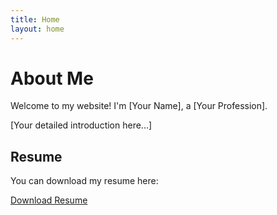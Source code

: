 ```yaml
---
title: Home
layout: home
---
```


# About Me

Welcome to my website! I'm [Your Name], a [Your Profession].

[Your detailed introduction here...]

## Resume

You can download my resume here:

[Download Resume](assets/resume.pdf)